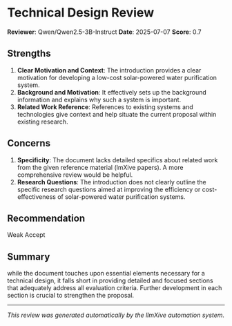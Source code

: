 # Technical Design Review

**Reviewer**: Qwen/Qwen2.5-3B-Instruct
**Date**: 2025-07-07
**Score**: 0.7

## Strengths
1. **Clear Motivation and Context**: The introduction provides a clear motivation for developing a low-cost solar-powered water purification system.
2. **Background and Motivation**: It effectively sets up the background information and explains why such a system is important.
3. **Related Work Reference**: References to existing systems and technologies give context and help situate the current proposal within existing research.

## Concerns
1. **Specificity**: The document lacks detailed specifics about related work from the given reference material (lmXive papers). A more comprehensive review would be helpful.
2. **Research Questions**: The introduction does not clearly outline the specific research questions aimed at improving the efficiency or cost-effectiveness of solar-powered water purification systems.

## Recommendation
Weak Accept

## Summary
while the document touches upon essential elements necessary for a technical design, it falls short in providing detailed and focused sections that adequately address all evaluation criteria. Further development in each section is crucial to strengthen the proposal.

---
*This review was generated automatically by the llmXive automation system.*